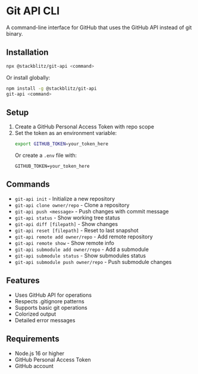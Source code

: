 # Git API CLI

A command-line interface for GitHub that uses the GitHub API instead of git binary.

## Installation

```bash
npx @stackblitz/git-api <command>
```

Or install globally:

```bash
npm install -g @stackblitz/git-api
git-api <command>
```

## Setup

1. Create a GitHub Personal Access Token with repo scope
2. Set the token as an environment variable:
   ```bash
   export GITHUB_TOKEN=your_token_here
   ```
   Or create a `.env` file with:
   ```
   GITHUB_TOKEN=your_token_here
   ```

## Commands

- `git-api init` - Initialize a new repository
- `git-api clone owner/repo` - Clone a repository
- `git-api push <message>` - Push changes with commit message
- `git-api status` - Show working tree status
- `git-api diff [filepath]` - Show changes
- `git-api reset [filepath]` - Reset to last snapshot
- `git-api remote add owner/repo` - Add remote repository
- `git-api remote show` - Show remote info
- `git-api submodule add owner/repo` - Add a submodule
- `git-api submodule status` - Show submodules status
- `git-api submodule push owner/repo` - Push submodule changes

## Features

- Uses GitHub API for operations
- Respects .gitignore patterns
- Supports basic git operations
- Colorized output
- Detailed error messages

## Requirements

- Node.js 16 or higher
- GitHub Personal Access Token
- GitHub account